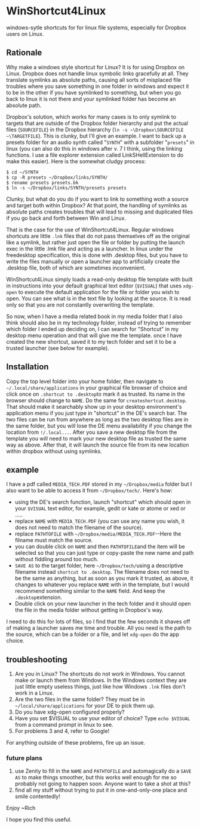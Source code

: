 # WinShortcut4Linux
windows-sytle shortcuts for for linux file systems, especially for Dropbox users on Linux.

## Rationale

Why make a windows style shortcut for Linux?  It is for using Dropbox on Linux.  Dropbox does not handle linux symbolic links gracefully at all. They translate symlinks as absolute paths, causing all sorts of misplaced file troubles where you save something in one folder in windows and expect it to be in the other if you have symlinked to something, but when you go back to linux it is not there and your symlinked folder has become an absolute path.  

Dropbox's solution, which works for many cases is to only symlink to targets that are outside of the Dropbox folder hierarchy and put the actual files (`SOURCEFILE`) in the Dropbox hierarchy (`ln -s ~\Dropbox\SOURCEFILE ~\TARGETFILE`).  This is clunky, but I'll give an example.  I want to back up a presets folder for an audio synth called "`SYNTH`" with a subfolder "`presets`" in linux (you can also do this in windows after v. 7 I think, using the linking functions. I use a file explorer extension called LinkSHellExtension to do make this easier).  Here is the somewhat cludgy process:

```
$ cd ~/SYNTH
$ cp -R presets ~/Dropbox/links/SYNTH/
$ rename presets presets.bk
$ ln -s ~/Dropbox/links/SYNTH/presets presets
```

Clunky, but what do you do if you want to link to something woth a source and target both within Dropbox?  At that point, the handling of symlinks as absolute paths creates troubles that will lead to missing and duplicated files if you go back and forth between Win and Linux.

That is the case for the use of WinShortcut4Linux.  Regular windows shortcuts are little `.lnk` files that do not pass themselves off as the original like a symlink, but rather just open the file or folder by putting the launch exec in the little  .lmk file and acting as a launcher.  In linux under the freedesktop specification, this is done with .desktop files, but you have to write the files manually or open a launcher app to artificially create the .desktop file, both of which are sometimes inconvenient.   

WinShortcut4Linux simply loads a read-only  desktop file template with built in instructions  into your default graphical text editor (`$VISUAL`) that uses `xdg-open` to execute the default application for the file or folder you wish to open.  You can see what is in the text file by looking at the source. It is read only so that you are not constantly overwriting the template.  

So now, when I have a media related book in my media folder that I also think should also  be in my technology folder, instead of trying to remember which folder I ended up deciding on, I can search for "Shortcut" in my desktop menu operation and  that will give me the template. once I have created the new shortcut, saved it to my tech folder and set it to be a trusted launcher (see below for example).

## Installation

Copy the top level folder into your home folder,  then navigate to `~/.local/share/applications` in your graphical file browser of choice and click once on `.shortcut to .desktop`to mark it as trusted. Its name in the browser should change to `NAME`.  Do the same for `createshortcut.desktop`. That should make it searchably show up in your desktop environment's application menu if you just type in "shortcut" in the DE's search bar.  The two files can be run from anywhere as long as the two desktop files are in the same folder, but you will lose the DE menu availability if you change the location from `!/.local...`. After you save a new desktop file from the template you will need to mark your new desktop file as trusted the same way as above.  After that, it will launch the source file from its new location within dropbox without using symlinks.

## example

I have a pdf called `MEDIA_TECH.PDF` stored in my `~/Dropbox/media` folder but I also want to be able to access it from `~/Dropbox/tech/`.  Here's how:

- using the DE's search function, launch "shortcut" which should open in your `$VISUAL` text editor, for example, gedit or kate or atome or xed or .....
- replace `NAME` with `MEDIA_TECH.PDF` (you can use any name you wish, it does not need to match the filename of the source).
- replace `PATHTOFILE` with  `~/Dropbox/media/MEDIA_TECH.PDF`--Here the filname must match the source.
- you can double click on `NAME` and then `PATHTOFILE`and the item will be selected so that you can just type or copy-paste the new name and path without fiddling around too much.  
- `SAVE AS` to the target folder, here `~/Dropbox/tech/`using a descriptive filename instead `shortcut to .desktop`.  The filename does not need to be the same as anything, but as soon as you mark it trusted, as above, it changes to whatever you replace `NAME` with in the template, but I would recommend something similar to the `NAME` field.  And keep the `.desktop`extension. 
- Double click on your new launcher in the tech folder and it should open the file in the media folder without getting in Dropbox's way.

I need to do this for lots of files, so I find that the few seconds it shaves off of making a launcher saves me time and trouble.  All you need is the path to the source, which can be a folder or a file, and let `xdg-open` do the app choice.  

## troubleshooting

1. Are you in Linux?  The shortcuts do not work in Windows.  You cannot make or launch them from Windows.  In the Windows context they are just little empty useless things, just like how Windows `.lnk` files don't work in a Linux.
2. Are the two files in the same folder?  They must be in `~/local/share/applications` for your DE to pick them up.  
3. Do you have xdg-open configured properly?
4. Have you set $VISUAL to use your editor of choice? Type `echo $VISUAL` from a command prompt in linux to see.  
5. For problems 3 and 4, refer to Google!

For anything outside of these problems, fire up an issue.

### future plans

1. use Zenity to fill in the `NAME` and `PATHTOFILE` and automagically do a `SAVE AS` to make things smoother, but this works well enough for me so probably not going to happen soon. Anyone want to take a shot at this?
2. find all my stuff without trying to put it in one-and-only-one place and smile contentedly!

Enjoy
~Rich

I hope you find this useful.

